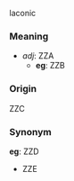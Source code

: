 laconic
### Meaning
+ _adj_: ZZA
    + __eg__: ZZB

### Origin

ZZC

### Synonym

__eg__: ZZD

+ ZZE


